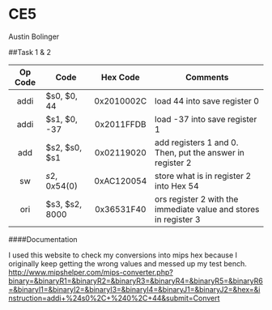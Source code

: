 CE5
===
Austin Bolinger

##Task 1 & 2

| Op Code       | Code          | Hex Code   |Comments|
|:-------------:| --------------|:----------:| -------|
| addi          | $s0, $0, 44   | 0x2010002C |load 44 into save register 0 |
| addi          | $s1, $0, -37  | 0x2011FFDB |load -37 into save register 1|
| add           | $s2, $s0, $s1 | 0x02119020 |add registers 1 and 0. Then, put the answer in register 2|
| sw            | $s2, 0x54($0) | 0xAC120054 |store what is in register 2 into Hex 54|
| ori           | $s3, $s2, 8000| 0x36531F40 |ors register 2 with the immediate value and stores in register 3|


####Documentation

I used this website to check my conversions into mips hex because I originally keep getting the wrong values and messed up my test bench.
http://www.mipshelper.com/mips-converter.php?binary=&binaryR1=&binaryR2=&binaryR3=&binaryR4=&binaryR5=&binaryR6=&binaryI1=&binaryI2=&binaryI3=&binaryI4=&binaryJ1=&binaryJ2=&hex=&instruction=addi+%24s0%2C+%240%2C+44&submit=Convert
